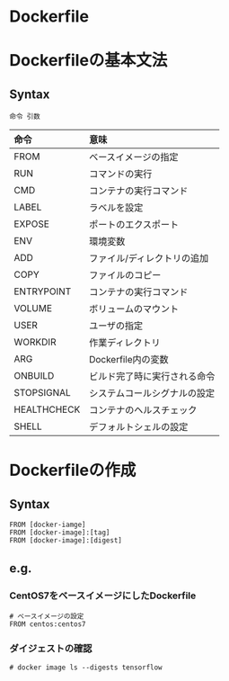 # Dockerfile
# Dockerfileの基本文法
## Syntax
```
命令 引数
```
|命令|意味|
|:---|:---|
|FROM|ベースイメージの指定|
|RUN|コマンドの実行|
|CMD|コンテナの実行コマンド|
|LABEL|ラベルを設定|
|EXPOSE|ポートのエクスポート|
|ENV|環境変数|
|ADD|ファイル/ディレクトリの追加|
|COPY|ファイルのコピー|
|ENTRYPOINT|コンテナの実行コマンド|
|VOLUME|ボリュームのマウント|
|USER|ユーザの指定|
|WORKDIR|作業ディレクトリ|
|ARG|Dockerfile内の変数|
|ONBUILD|ビルド完了時に実行される命令|
|STOPSIGNAL|システムコールシグナルの設定|
|HEALTHCHECK|コンテナのヘルスチェック|
|SHELL|デフォルトシェルの設定|


# Dockerfileの作成
## Syntax
```
FROM [docker-iamge]
FROM [docker-image]:[tag]
FROM [docker-image]:[digest]
```
## e.g.
### CentOS7をベースイメージにしたDockerfile
```
# ベースイメージの設定
FROM centos:centos7
```
### ダイジェストの確認
```
# docker image ls --digests tensorflow
```
